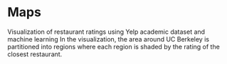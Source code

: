 # Maps
Visualization of restaurant ratings using Yelp academic dataset and machine learning
In the visualization, the area around UC Berkeley is partitioned into regions where 
each region is shaded by the rating of the closest restaurant.
